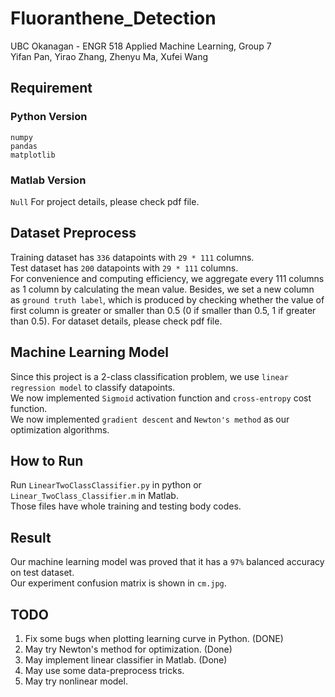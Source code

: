 # Fluoranthene_Detection
UBC Okanagan - ENGR 518 Applied Machine Learning, Group 7  
Yifan Pan, Yirao Zhang, Zhenyu Ma, Xufei Wang

## Requirement
### Python Version
```numpy```  
```pandas```  
```matplotlib```
### Matlab Version  
```Null```
For project details, please check pdf file.  

## Dataset Preprocess
Training dataset has ```336``` datapoints with ```29 * 111``` columns.   
Test dataset has ```200``` datapoints with ```29 * 111``` columns.  
For convenience and computing efficiency, we aggregate every 111 columns as 1 column by calculating the mean value. 
Besides, we set a new column as ```ground truth label```, which is produced by checking whether the value of first column is greater or smaller than 0.5 (0 if smaller than 0.5, 1 if greater than 0.5).
For dataset details, please check pdf file. 

## Machine Learning Model
Since this project is a 2-class classification problem, we use ```linear regression model``` to classify datapoints.  
We now implemented ```Sigmoid``` activation function and ```cross-entropy``` cost function.  
We now implemented ```gradient descent``` and ```Newton's method``` as our optimization algorithms.

## How to Run
Run ```LinearTwoClassClassifier.py``` in python or ```Linear_TwoClass_Classifier.m``` in Matlab.  
Those files have whole training and testing body codes.

## Result
Our machine learning model was proved that it has a ```97%``` balanced accuracy on test dataset.  
Our experiment confusion matrix is shown in ```cm.jpg```.

## TODO
1. Fix some bugs when plotting learning curve in Python. (DONE)
2. May try Newton's method for optimization. (Done)
3. May implement linear classifier in Matlab. (Done)
4. May use some data-preprocess tricks.
5. May try nonlinear model.

